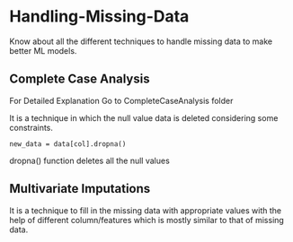 # Handling-Missing-Data
Know about all the different techniques to handle missing data to make better ML models.

<h2>Complete Case Analysis</h2>
<p>For Detailed Explanation Go to CompleteCaseAnalysis folder<p>
<div>
    <p>It is a technique in which the null value data is deleted considering some constraints.</p>
    <code>new_data = data[col].dropna()</code>
    <p>dropna() function deletes all the null values</p>
  </div>
  


<h2>Multivariate Imputations</h2>
It is a technique to fill in the missing data with appropriate values with the help of different column/features which is mostly similar to that of missing data.

  
